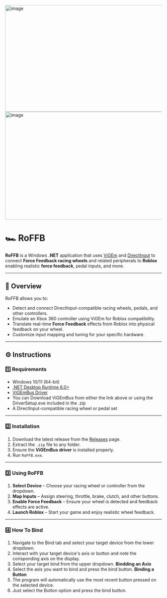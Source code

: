 <img width="780" height="342" alt="image" src="https://github.com/user-attachments/assets/573856d1-1af6-4cc6-9096-ae3b802e91fe" />
<img width="782" height="346" alt="image" src="https://github.com/user-attachments/assets/4a2a11a5-eb0a-4c96-81d0-3b743987b399" />


# 🏎️ RoFFB

**RoFFB** is a Windows **.NET** application that uses [ViGEm](https://vigem.org/) and [DirectInput](https://learn.microsoft.com/en-us/previous-versions/windows/desktop/ee417001(v=vs.85)) to connect **Force Feedback racing wheels** and related peripherals to **Roblox** enabling realistic **force feedback**, pedal inputs, and more.

---

## 📖 Overview

RoFFB allows you to:
- Detect and connect DirectInput-compatible racing wheels, pedals, and other controllers.
- Emulate an Xbox 360 controller using ViGEm for Roblox compatibility.
- Translate real-time **Force Feedback** effects from Roblox into physical feedback on your wheel.
- Customize input mapping and tuning for your specific hardware.

---

## ⚙️ Instructions

### 1️⃣ Requirements
- Windows 10/11 (64-bit)
- [.NET Desktop Runtime 6.0+](https://dotnet.microsoft.com/en-us/download/dotnet/6.0)
- [ViGEmBus Driver](https://vigem.org/download/)
- You can Download ViGEmBus from either the link above or using the DriverSetup.eve included in the .zip
- A DirectInput-compatible racing wheel or pedal set

---

### 2️⃣ Installation
1. Download the latest release from the [Releases](../../releases) page.
2. Extract the `.zip` file to any folder.
3. Ensure the **ViGEmBus driver** is installed properly. 
4. Run `RoFFB.exe`.

---

### 3️⃣ Using RoFFB
1. **Select Device** – Choose your racing wheel or controller from the dropdown.
2. **Map Inputs** – Assign steering, throttle, brake, clutch, and other buttons.
3. **Enable Force Feedback** – Ensure your wheel is detected and feedback effects are active.
4. **Launch Roblox** – Start your game and enjoy realistic wheel feedback.

---

### 4️⃣ How To Bind

1. Navigate to the Bind tab and select your target device from the lower dropdown.
2. Interact with your target device's axis or button and note the corisponding axis on the display.
3. Select your target bind from the upper dropdown.
**Bindding an Axis**
1. Select the axis you want to bind and press the bind button.
**Binding a Button**
1. The program will automatically use the most recent button pressed on the selected device.
2. Just select the Button option and press the bind button.

